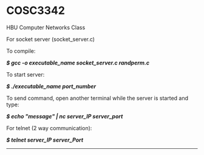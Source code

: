 # COSC3342
HBU Computer Networks Class

For socket server (socket_server.c)

To compile:

***$ gcc -o executable_name socket_server.c randperm.c***

To start server:

***$ ./executable_name port_number***

To send command, open another terminal while the server is started and type:

***$ echo "message" | nc server_IP server_port***

For telnet (2 way communication):

***$ telnet server_IP server_Port***

-------------------------
